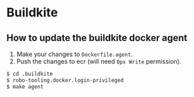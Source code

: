 # Buildkite

## How to update the buildkite docker agent
1. Make your changes to `Dockerfile.agent`.
2. Push the changes to ecr
(will need `Ops Write` permission).
```bash
$ cd .buildkite 
$ robo-tooling.docker.login-privileged     
$ make agent
```
